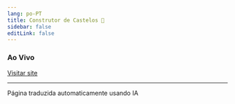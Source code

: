 ```yaml
---
lang: po-PT
title: Construtor de Castelos 🏰
sidebar: false
editLink: false
---
```


### Ao Vivo

<sample src="https://needle.tools" />

[Visitar site](https://needle.tools)

---
Página traduzida automaticamente usando IA